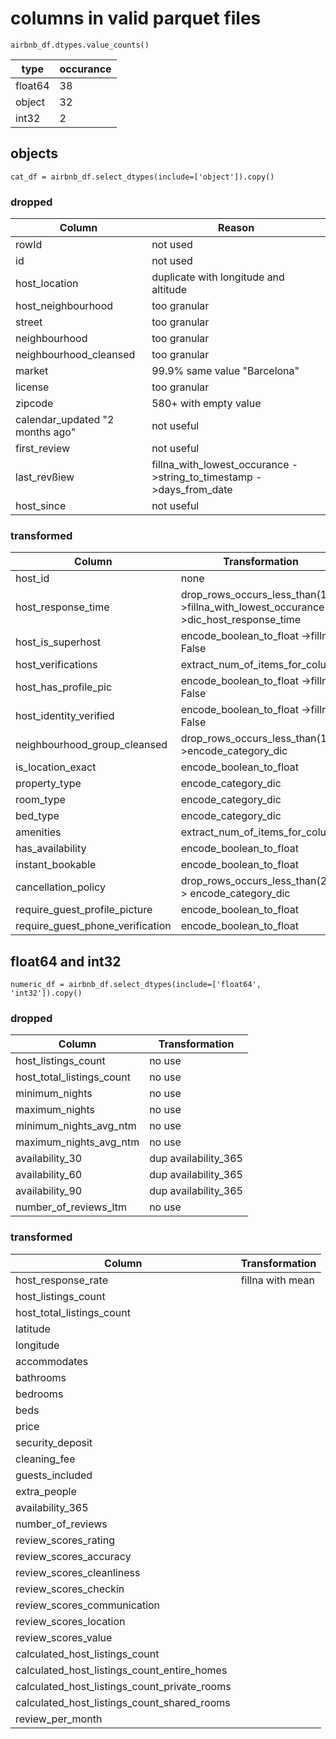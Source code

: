 # columns in valid parquet files

```
airbnb_df.dtypes.value_counts()
```

| type    | occurance |
| ------- | --------- |
| float64 | 38        |
| object  | 32        |
| int32   | 2         |

## objects

`cat_df = airbnb_df.select_dtypes(include=['object']).copy()`

### dropped

| Column                          | Reason                                                              |
| ------------------------------- | ------------------------------------------------------------------- |
| rowId                           | not used                                                            |
| id                              | not used                                                            |
| host_location                   | duplicate with longitude and altitude                               |
| host_neighbourhood              | too granular                                                        |
| street                          | too granular                                                        |
| neighbourhood                   | too granular                                                        |
| neighbourhood_cleansed          | too granular                                                        |
| market                          | 99.9% same value "Barcelona"                                        |
| license                         | too granular                                                        |
| zipcode                         | 580+ with empty value                                               |
| calendar_updated "2 months ago" | not useful                                                          |
| first_review                    | not useful                                                          |
| last_revßiew                    | fillna_with_lowest_occurance ->string_to_timestamp ->days_from_date |
| host_since                      | not useful                                                          |

### transformed

| Column                           | Transformation                                                                        |
| -------------------------------- | ------------------------------------------------------------------------------------- |
| host_id                          | none                                                                                  |
| host_response_time               | drop_rows_occurs_less_than(1) ->fillna_with_lowest_occurance ->dic_host_response_time |
| host_is_superhost                | encode_boolean_to_float ->fillna False                                                |
| host_verifications               | extract_num_of_items_for_column                                                       |
| host_has_profile_pic             | encode_boolean_to_float ->fillna False                                                |
| host_identity_verified           | encode_boolean_to_float ->fillna False                                                |
| neighbourhood_group_cleansed     | drop_rows_occurs_less_than(1) ->encode_category_dic                                   |
| is_location_exact                | encode_boolean_to_float                                                               |
| property_type                    | encode_category_dic                                                                   |
| room_type                        | encode_category_dic                                                                   |
| bed_type                         | encode_category_dic                                                                   |
| amenities                        | extract_num_of_items_for_column                                                       |
| has_availability                 | encode_boolean_to_float                                                               |
| instant_bookable                 | encode_boolean_to_float                                                               |
| cancellation_policy              | drop_rows_occurs_less_than(2) -> encode_category_dic                                  |
| require_guest_profile_picture    | encode_boolean_to_float                                                               |
| require_guest_phone_verification | encode_boolean_to_float                                                               |

## float64 and int32

`numeric_df = airbnb_df.select_dtypes(include=['float64', 'int32']).copy()`

### dropped

| Column                    | Transformation       |
| ------------------------- | -------------------- |
| host_listings_count       | no use               |
| host_total_listings_count | no use               |
| minimum_nights            | no use               |
| maximum_nights            | no use               |
| minimum_nights_avg_ntm    | no use               |
| maximum_nights_avg_ntm    | no use               |
| availability_30           | dup availability_365 |
| availability_60           | dup availability_365 |
| availability_90           | dup availability_365 |
| number_of_reviews_ltm     | no use               |

### transformed

| Column                                       | Transformation   |
| -------------------------------------------- | ---------------- |
| host_response_rate                           | fillna with mean |
| host_listings_count                          |
| host_total_listings_count                    |
| latitude                                     |
| longitude                                    |
| accommodates                                 |
| bathrooms                                    |
| bedrooms                                     |
| beds                                         |
| price                                        |
| security_deposit                             |
| cleaning_fee                                 |
| guests_included                              |
| extra_people                                 |
| availability_365                             |
| number_of_reviews                            |
| review_scores_rating                         |
| review_scores_accuracy                       |
| review_scores_cleanliness                    |
| review_scores_checkin                        |
| review_scores_communication                  |
| review_scores_location                       |
| review_scores_value                          |
| calculated_host_listings_count               |
| calculated_host_listings_count_entire_homes  |
| calculated_host_listings_count_private_rooms |
| calculated_host_listings_count_shared_rooms  |
| review_per_month                             |
